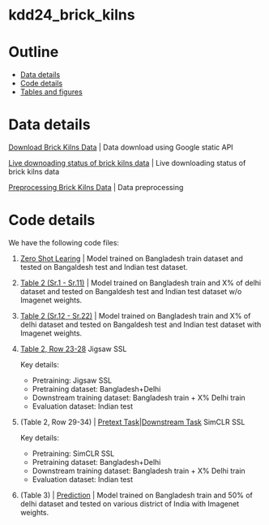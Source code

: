 # kdd24_brick_kilns
# Outline
* [Data details](#data-details)
* [Code details](#code-details)
* [Tables and figures](#tables-and-figures)

# Data details
[Download Brick Kilns Data](download_brick_kilns_data.ipynb) | Data download using Google static API

[Live downoading status of brick kilns data](watch_brick_kilns_live.ipynb) | Live downloading status of brick kilns data

[Preprocessing Brick Kilns Data](data_preprocessing.ipynb) | Data preprocessing

# Code details

We have the following code files:

1. [Zero Shot Learing](Experiments.py) | Model trained on Bangladesh train dataset and tested on Bangaldesh test and Indian test dataset.

2. [Table 2 (Sr.1 - Sr.11)](Experiments.py) | Model trained on Bangladesh train and X% of delhi dataset and tested on Bangaldesh test and Indian test dataset w/o Imagenet weights.

3. [Table 2 (Sr.12 - Sr.22)](Experiments.py) | Model trained on Bangladesh train and X% of delhi dataset and tested on Bangaldesh test and Indian test dataset with Imagenet weights.

4. [Table 2, Row 23-28](Experiments.py) Jigsaw SSL

    Key details:
    * Pretraining: Jigsaw SSL
    * Pretraining dataset: Bangladesh+Delhi
    * Downstream training dataset: Bangladesh train + X% Delhi train
    * Evaluation dataset: Indian test

4. (Table 2, Row 29-34) | [Pretext Task](SimCLR_pretext.ipynb)|[Downstream Task](Simclr_downstream.ipynb) SimCLR SSL 

    Key details:
    * Pretraining: SimCLR SSL
    * Pretraining dataset: Bangladesh+Delhi
    * Downstream training dataset: Bangladesh train + X% Delhi train
    * Evaluation dataset: Indian test    


5. (Table 3) | [Prediction](predict.ipynb) | Model trained on Bangladesh train and 50% of delhi dataset and tested on various district of India with Imagenet weights.



